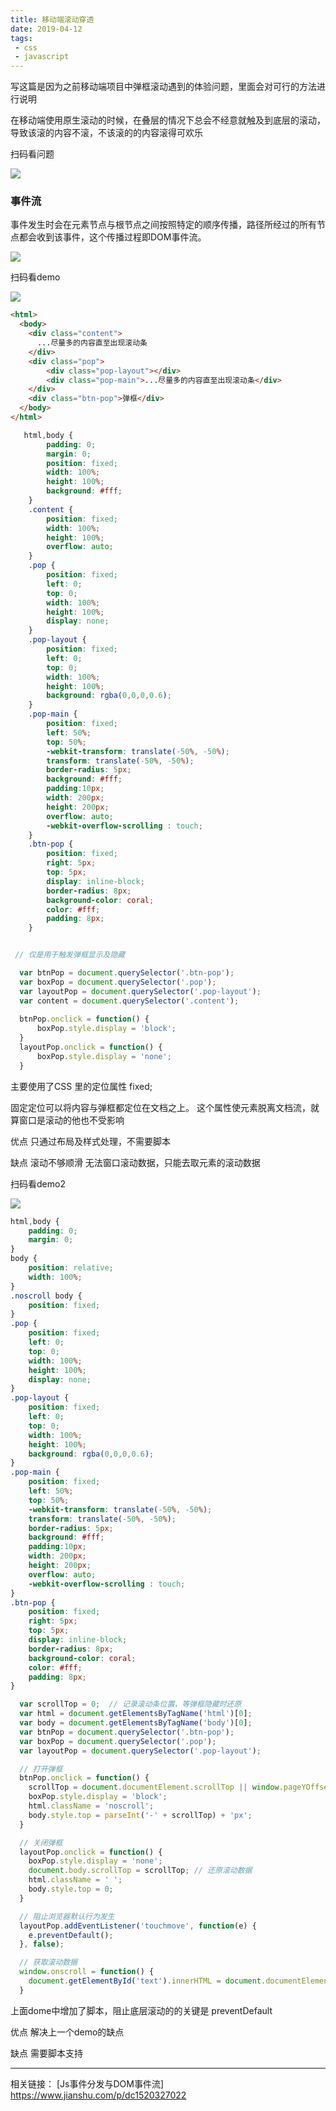 ```yaml
---
title: 移动端滚动穿透
date: 2019-04-12
tags:
 - css
 - javascript
---
```


写这篇是因为之前移动端项目中弹框滚动遇到的体验问题，里面会对可行的方法进行说明

<!-- more -->

在移动端使用原生滚动的时候，在叠层的情况下总会不经意就触及到底层的滚动，导致该滚的内容不滚，不该滚的的内容滚得可欢乐

扫码看问题

<img src="https://image.office.bzdev.net/sys/2019/04/12/2a90b57e4412f45b026ac71f959fafec689793.jpg">

### 事件流

事件发生时会在元素节点与根节点之间按照特定的顺序传播，路径所经过的所有节点都会收到该事件，这个传播过程即DOM事件流。

<img src="https://www.w3.org/TR/DOM-Level-3-Events/images/eventflow.svg">


扫码看demo

<img src="https://image.office.bzdev.net/sys/2019/04/12/b7257a0cf34ee93cb7a913d96d9a2064658695.jpg">

```html
<html>
  <body>
    <div class="content">
      ...尽量多的内容直至出现滚动条
    </div>
    <div class="pop">
        <div class="pop-layout"></div>
        <div class="pop-main">...尽量多的内容直至出现滚动条</div>
    </div>
    <div class="btn-pop">弹框</div>
  </body>
</html>
```
```css
   html,body {
        padding: 0;
        margin: 0;    
        position: fixed;
        width: 100%;
        height: 100%;
        background: #fff;
    }
    .content {
        position: fixed;
        width: 100%;
        height: 100%;
        overflow: auto;
    } 
    .pop {
        position: fixed;
        left: 0;
        top: 0;
        width: 100%; 
        height: 100%;
        display: none;
    }
    .pop-layout {
        position: fixed;
        left: 0;
        top: 0;
        width: 100%;
        height: 100%;
        background: rgba(0,0,0,0.6);
    }
    .pop-main {
        position: fixed;
        left: 50%;
        top: 50%;
        -webkit-transform: translate(-50%, -50%);
        transform: translate(-50%, -50%);
        border-radius: 5px;
        background: #fff;
        padding:10px;
        width: 200px;
        height: 200px;
        overflow: auto;
        -webkit-overflow-scrolling : touch;
    }
    .btn-pop {
        position: fixed;
        right: 5px;
        top: 5px;
        display: inline-block;
        border-radius: 8px;
        background-color: coral;
        color: #fff;
        padding: 8px;
    }
```
```js

 // 仅是用于触发弹框显示及隐藏

  var btnPop = document.querySelector('.btn-pop');
  var boxPop = document.querySelector('.pop');
  var layoutPop = document.querySelector('.pop-layout');
  var content = document.querySelector('.content');
  
  btnPop.onclick = function() { 
      boxPop.style.display = 'block';
  }
  layoutPop.onclick = function() {
      boxPop.style.display = 'none';
  }

```

主要使用了CSS 里的定位属性 fixed;

固定定位可以将内容与弹框都定位在文档之上。
这个属性使元素脱离文档流，就算窗口是滚动的他也不受影响

优点
只通过布局及样式处理，不需要脚本

缺点 
滚动不够顺滑
无法窗口滚动数据，只能去取元素的滚动数据


扫码看demo2

<img src="https://image.office.bzdev.net/sys/2019/04/12/1a9d9e6b118ce631828eae3368491999359002.jpg">


```css
html,body {
    padding: 0;
    margin: 0;    
}
body {
    position: relative;
    width: 100%;
}
.noscroll body {
    position: fixed;
}
.pop {
    position: fixed;
    left: 0;
    top: 0;
    width: 100%;
    height: 100%;
    display: none;
}
.pop-layout {
    position: fixed;
    left: 0;
    top: 0;
    width: 100%;
    height: 100%;
    background: rgba(0,0,0,0.6);
}
.pop-main {
    position: fixed;
    left: 50%;
    top: 50%;
    -webkit-transform: translate(-50%, -50%);
    transform: translate(-50%, -50%);
    border-radius: 5px;
    background: #fff;
    padding:10px;
    width: 200px;
    height: 200px;
    overflow: auto;
    -webkit-overflow-scrolling : touch;
}
.btn-pop {
    position: fixed;
    right: 5px;
    top: 5px;
    display: inline-block;
    border-radius: 8px;
    background-color: coral;
    color: #fff;
    padding: 8px;
}
```

```js
  var scrollTop = 0;  // 记录滚动条位置，等弹框隐藏时还原
  var html = document.getElementsByTagName('html')[0];
  var body = document.getElementsByTagName('body')[0];
  var btnPop = document.querySelector('.btn-pop');
  var boxPop = document.querySelector('.pop');
  var layoutPop = document.querySelector('.pop-layout');

  // 打开弹框
  btnPop.onclick = function() { 
    scrollTop = document.documentElement.scrollTop || window.pageYOffset || document.body.scrollTop; // 记录滚动数据
    boxPop.style.display = 'block';
    html.className = 'noscroll';
    body.style.top = parseInt('-' + scrollTop) + 'px';
  }

  // 关闭弹框
  layoutPop.onclick = function() {
    boxPop.style.display = 'none';
    document.body.scrollTop = scrollTop; // 还原滚动数据
    html.className = ' ';
    body.style.top = 0;
  }

  // 阻止浏览器默认行为发生
  layoutPop.addEventListener('touchmove', function(e) {
    e.preventDefault();
  }, false);

  // 获取滚动数据
  window.onscroll = function() {
    document.getElementById('text').innerHTML = document.documentElement.scrollTop || document.body.scrollTop;
  }

```
上面dome中增加了脚本，阻止底层滚动的的关键是 preventDefault

优点
解决上一个demo的缺点

缺点
需要脚本支持



---
相关链接：
[Js事件分发与DOM事件流] https://www.jianshu.com/p/dc1520327022
